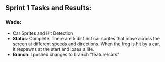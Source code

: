 ## Sprint 1 Tasks and Results:

### Wade:
- Car Sprites and Hit Detection
 - **Status**: Complete. There are 5 distinct car sprites that move across the screen at different speeds and directions. When the frog is hit by a car, it respawns at the start and loses a life.
  - **Branch**: I pushed changes to branch "feature/cars"
